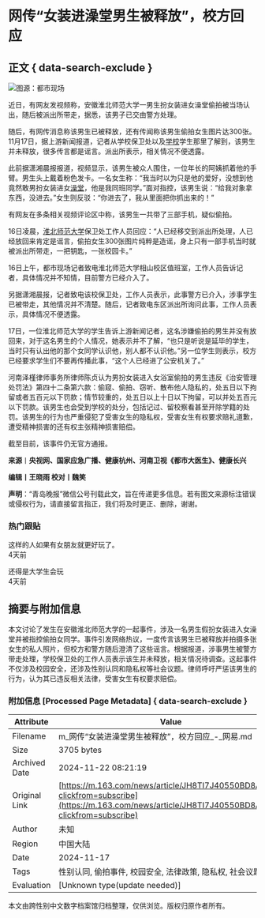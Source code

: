 # 网传“女装进澡堂男生被释放”，校方回应

## 正文 { data-search-exclude }


![图源：都市现场](https://nimg.ws.126.net/?url=http%3A%2F%2Fdingyue.ws.126.net%2F2024%2F1118%2Fb1160cc8j00sn4de70026d200j60127g00j60127.jpg&thumbnail=750x2147483647&quality=75&type=jpg)

近日，有网友发视频称，安徽淮北师范大学一男生扮女装进女澡堂偷拍被当场认出，随后被派出所带走，据悉，该男子已交由警方处理。

随后，有网传消息称该男生已被释放，还有传闻称该男生偷拍女生图片达300张。11月17日，据上游新闻报道，记者从学校保卫处以及[学校](https://news.163.com/news/search?keyword=%E5%AD%A6%E6%A0%A1)学生那里了解到，该男生并未释放，很多传言都是谣言。派出所表示，相关情况不便透露。

此前据潇湘晨报报道，视频显示，该男生被众人围住，一位年长的阿姨抓着他的手臂。男生头上戴着粉色发卡。一名女生称：“我当时以为只是他的爱好，没想到他竟然敢男扮女装进女[澡堂](https://news.163.com/news/search?keyword=%E6%BE%A1%E5%A0%82)，他是我同班同学。”面对指控，该男生说：“给我对象拿东西，没进去。”女生则反驳：“你进去了，我从里面把你抓出来的！”

有网友在多条相关视频评论区中称，该男生一共带了三部手机，疑似偷拍。

16日凌晨，[淮北师范大学](https://news.163.com/news/search?keyword=%E6%B7%AE%E5%8C%97%E5%B8%88%E8%8C%83%E5%A4%A7%E5%AD%A6)保卫处工作人员回应：“人已经移交到派出所处理，人已经放回来肯定是谣言，偷拍女生300张图片纯粹是造谣，身上只有一部手机当时就被派出所带走，一把钥匙，一张校园卡。”

16日上午，都市现场记者致电淮北师范大学相山校区值班室，工作人员告诉记者，具体情况并不知情，目前警方已经介入了。

另据潇湘晨报，记者致电该校保卫处，工作人员表示，此事警方已介入，涉事学生已被带走，其他情况并不清楚。随后，记者致电东区派出所询问此事，工作人员表示，具体情况不便透露。

17日，一位淮北师范大学的学生告诉上游新闻记者，这名涉嫌偷拍的男生并没有放回来，对于这名男生的个人情况，她表示并不了解，“也只是听说是延毕的学生，当时只有认出他的那个女同学认识他，别人都不认识他。”另一位学生则表示，校方已经要求学生们不要再传播此事，“这个人已经进了公安机关了。”

河南泽槿律师事务所律师陈贞认为男扮女装进入女浴室偷拍的男生违反《治安管理处罚法》第四十二条第六款：偷窥、偷拍、窃听、散布他人隐私的，处五日以下拘留或者五百元以下罚款；情节较重的，处五日以上十日以下拘留，可以并处五百元以下罚款。该男生也会受到学校的处分，包括记过、留校察看甚至开除学籍的处罚。该男生的行为也严重侵犯了受害女生的隐私权，受害女生有权要求赔礼道歉，遭受精神损害的还有权主张精神损害赔偿。

截至目前，该事件仍无官方通报。

**来源**丨**央视网、国家应急广播、健康杭州、河南卫视《都市大医生》、健康长兴**

**编辑丨王晓雨 校对丨魏笑**

**声明**：“青岛晚报”微信公号刊载此文，旨在传递更多信息。若有图文来源标注错误或侵权行为，请直接留言指正，我们将及时更正、删除，谢谢。

### 热门跟贴

这样的人如果有女朋友就更好玩了。  
4天前

还得是大学生会玩  
4天前

## 摘要与附加信息

<!-- tcd_abstract -->
本文讨论了发生在安徽淮北师范大学的一起事件，涉及一名男生假扮女装进入女澡堂并被指控偷拍女同学。事件引发网络热议，一度传言该男生已被释放并拍摄多张女生的私人照片，但校方和警方随后澄清了这些谣言。根据报道，涉事男生被警方带走处理，学校保卫处的工作人员表示该生并未释放，相关情况待调查。这起事件不仅涉及校园安全，还涉及性别认同和隐私权等社会议题。律师呼吁严惩该男生的行为，认为其已违反相关法律，受害女生有权要求赔偿。
<!-- tcd_abstract_end -->

### 附加信息 [Processed Page Metadata] { data-search-exclude }

| Attribute       | Value                                  |
|-----------------|----------------------------------------|
| Filename        | m_网传“女装进澡堂男生被释放”，校方回应_-_网易.md                             |
| Size            | 3705 bytes                           |
| Archived Date   | 2024-11-22 08:21:19                             |
| Original Link   | [https://m.163.com/news/article/JH8TI7J40550BD8A.html?clickfrom=subscribe](https://m.163.com/news/article/JH8TI7J40550BD8A.html?clickfrom=subscribe)                       |
| Author          | 未知                               |
| Region          | 中国大陆                               |
| Date            | 2024-11-17                                 |
| Tags            | 性别认同, 偷拍事件, 校园安全, 法律政策, 隐私权, 社会议题                                 |
| Evaluation            | [Unknown type(update needed)]                                 |
<!-- tcd_table_end -->

本文由跨性别中文数字档案馆归档整理，仅供浏览。版权归原作者所有。

